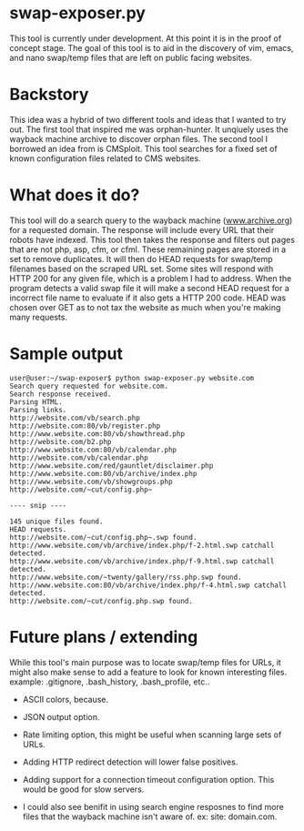 # swap-exposer.py

This tool is currently under development. At this point it is in the proof of concept stage. The goal of this tool is to aid in the discovery of vim, emacs, and nano swap/temp files that are left on public facing websites. 

# Backstory

This idea was a hybrid of two different tools and ideas that I wanted to try out. The first tool that inspired me was orphan-hunter. It unqiuely uses the wayback machine archive to discover orphan files. The second tool I borrowed an idea from is CMSploit. This tool searches for a fixed set of known configuration files related to CMS websites. 

# What does it do?

This tool will do a search query to the wayback machine (www.archive.org) for a requested domain. The response will include every URL that their robots have indexed. This tool then takes the response and filters out pages that are not php, asp, cfm, or cfml. These remaining pages are stored in a set to remove duplicates. It will then do HEAD requests for swap/temp filenames based on the scraped URL set. Some sites will respond with HTTP 200 for any given file, which is a problem I had to address. When the program detects a valid swap file it will make a second HEAD request for a incorrect file name to evaluate if it also gets a HTTP 200 code. HEAD was chosen over GET as to not tax the website as much when you're making many requests. 

# Sample output

```
user@user:~/swap-exposer$ python swap-exposer.py website.com
Search query requested for website.com.
Search response received.
Parsing HTML.
Parsing links.
http://website.com/vb/search.php
http://website.com:80/vb/register.php
http://www.website.com:80/vb/showthread.php
http://website.com/b2.php
http://www.website.com:80/vb/calendar.php
http://website.com/vb/calendar.php
http://www.website.com/red/gauntlet/disclaimer.php
http://www.website.com:80/vb/archive/index.php
http://www.website.com/vb/showgroups.php
http://website.com/~cut/config.php~

---- snip ----

145 unique files found.
HEAD requests.
http://website.com/~cut/config.php~.swp found.
http://www.website.com/vb/archive/index.php/f-2.html.swp catchall detected.
http://www.website.com/vb/archive/index.php/f-9.html.swp catchall detected.
http://www.website.com/~twenty/gallery/rss.php.swp found.
http://www.website.com:80/vb/archive/index.php/f-4.html.swp catchall detected.
http://website.com/~cut/config.php.swp found.
```

# Future plans / extending

While this tool's main purpose was to locate swap/temp files for URLs, it might also make sense to add a feature to look for known interesting files. example: .gitignore, .bash_history, .bash_profile, etc..

- ASCII colors, because.

- JSON output option.

- Rate limiting option, this might be useful when scanning large sets of URLs.

- Adding HTTP redirect detection will lower false positives.

- Adding support for a connection timeout configuration option. This would be good for slow servers. 

- I could also see benifit in using search engine resposnes to find more files that the wayback machine isn't aware of. ex: site: domain.com.
